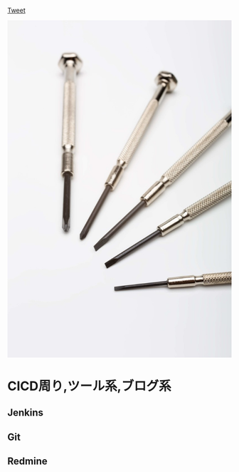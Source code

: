<a href="https://twitter.com/share?ref_src=twsrc%5Etfw" class="twitter-share-button" data-show-count="false">Tweet</a><script async src="https://platform.twitter.com/widgets.js" charset="utf-8"></script>

![tool Logo](images/tool.jpg)


# CICD周り,ツール系,ブログ系

## Jenkins

## Git

## Redmine

